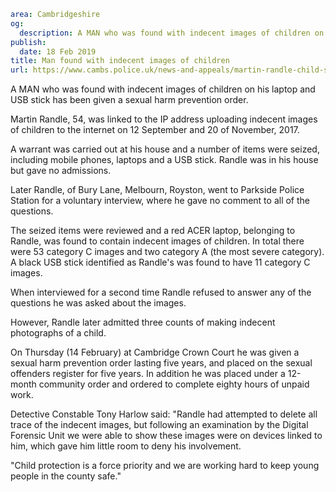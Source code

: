 ```yaml
area: Cambridgeshire
og:
  description: A MAN who was found with indecent images of children on his laptop and USB stick has been given a sexual harm prevention order.
publish:
  date: 18 Feb 2019
title: Man found with indecent images of children
url: https://www.cambs.police.uk/news-and-appeals/martin-randle-child-sex-offences
```

A MAN who was found with indecent images of children on his laptop and USB stick has been given a sexual harm prevention order.

Martin Randle, 54, was linked to the IP address uploading indecent images of children to the internet on 12 September and 20 of November, 2017.

A warrant was carried out at his house and a number of items were seized, including mobile phones, laptops and a USB stick. Randle was in his house but gave no admissions.

Later Randle, of Bury Lane, Melbourn, Royston, went to Parkside Police Station for a voluntary interview, where he gave no comment to all of the questions.

The seized items were reviewed and a red ACER laptop, belonging to Randle, was found to contain indecent images of children. In total there were 53 category C images and two category A (the most severe category). A black USB stick identified as Randle's was found to have 11 category C images.

When interviewed for a second time Randle refused to answer any of the questions he was asked about the images.

However, Randle later admitted three counts of making indecent photographs of a child.

On Thursday (14 February) at Cambridge Crown Court he was given a sexual harm prevention order lasting five years, and placed on the sexual offenders register for five years. In addition he was placed under a 12-month community order and ordered to complete eighty hours of unpaid work.

Detective Constable Tony Harlow said: "Randle had attempted to delete all trace of the indecent images, but following an examination by the Digital Forensic Unit we were able to show these images were on devices linked to him, which gave him little room to deny his involvement.

"Child protection is a force priority and we are working hard to keep young people in the county safe."

